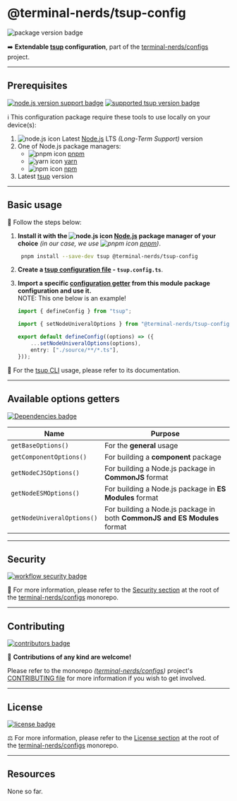 # @terminal-nerds/tsup-config

![package version badge]

➡️ **Extendable [tsup] configuration**, part of the
[terminal-nerds/configs] project.

[package version badge]: https://img.shields.io/npm/v/@terminal-nerds/tsup-config/latest?style=for-the-badge&logo=npm
[tsup]: https://tsup.egoist.dev/
[terminal-nerds/configs]: https://github.com/terminal-nerds/configs

---

## Prerequisites

[![node.js version support badge]][node.js]
[![supported tsup version badge]][tsup]

[node.js version support badge]: https://img.shields.io/node/v-lts/@terminal-nerds/tsup-config?style=for-the-badge&logo=nodedotjs
[supported tsup version badge]: https://img.shields.io/github/package-json/dependency-version/terminal-nerds/configs/peer/tsup?filename=packages%2Ftsup%2Fpackage.json&logo=tsup&style=for-the-badge

ℹ️ This configuration package require these tools to use locally on your
device(s):

1. ![node.js icon] Latest [Node.js] LTS _(Long-Term Support)_ version
1. One of Node.js package managers:
    - ![pnpm icon] [pnpm]
    - ![yarn icon] [yarn]
    - ![npm icon] [npm]
1. Latest [tsup] version

[node.js]: https://nodejs.org/en/
[node.js icon]: https://api.iconify.design/logos/nodejs-icon.svg
[pnpm]: https://pnpm.io/
[pnpm icon]: https://api.iconify.design/vscode-icons/file-type-light-pnpm.svg
[npm]: https://npmjs.com/
[npm icon]: https://api.iconify.design/logos/npm-icon.svg
[yarn]: https://yarnpkg.com/
[yarn icon]: https://api.iconify.design/logos/yarn.svg

---

## Basic usage

👣 Follow the steps below:

1. **Install it with the ![node.js icon] [Node.js] package manager of your
   choice** _(in our case, we use ![pnpm icon] [pnpm])_.

    ```sh
     pnpm install --save-dev tsup @terminal-nerds/tsup-config
    ```

1. **Create a [tsup configuration file] - `tsup.config.ts`**.

1. **Import a specific [configuration getter] from this module package configuration and use it.**\
   NOTE: This one below is an example!

    ```ts
    import { defineConfig } from "tsup";

    import { setNodeUniveralOptions } from "@terminal-nerds/tsup-config";

    export default defineConfig((options) => ({
    	...setNodeUniveralOptions(options),
    	entry: ["./source/**/*.ts"],
    }));
    ```

📖 For the [tsup CLI] usage, please refer to its documentation.

[configuration getter]: #available-options-getters
[tsup configuration file]: https://tsup.egoist.dev/#using-custom-configuration
[tsup cli]: https://tsup.egoist.dev/#usage

---

## Available options getters

[dependencies badge]: https://img.shields.io/librariesio/release/npm/@terminal-nerds/tsup-config?style=for-the-badge
[dependencies url]: https://libraries.io/npm/@terminal-nerds%2Ftsup-config

[![Dependencies badge]][dependencies url]

| Name                       | Purpose                                                                   |
| -------------------------- | ------------------------------------------------------------------------- |
| `getBaseOptions()`         | For the **general** usage                                                 |
| `getComponentOptions()`    | For building a **component** package                                      |
| `getNodeCJSOptions()`      | For building a Node.js package in **CommonJS** format                     |
| `getNodeESMOptions()`      | For building a Node.js package in **ES Modules** format                   |
| `getNodeUniveralOptions()` | For building a Node.js package in both **CommonJS and ES Modules** format |

---

## Security

[![workflow security badge]][security policy]

🔐 For more information, please refer to the [Security section] at the root of the
[terminal-nerds/configs] monorepo.

[workflow security badge]: https://img.shields.io/github/actions/workflow/status/terminal-nerds/configs/maintenance.yml?label=Security&logo=github&style=for-the-badge&branch=main
[security section]: https://github.com/terminal-nerds/configs#security
[security policy]: https://github.com/terminal-nerds/configs/security/policy

---

## Contributing

[![contributors badge]][contributors url]

🤝 **Contributions of any kind are welcome!**

Please refer to the monorepo _([terminal-nerds/configs])_ project's
[CONTRIBUTING file] for more information if you wish to get involved.

[contributing file]: https://github.com/terminal-nerds/configs/blob/main/.github/CONTRIBUTING.md
[contributors badge]: https://img.shields.io/github/contributors/terminal-nerds/configs?style=for-the-badge
[contributors url]: https://github.com/terminal-nerds/configs#contributors

---

## License

[![license badge]][license]

⚖️ For more information, please refer to the [License section] at the root of
the [terminal-nerds/configs] monorepo.

[license badge]: https://img.shields.io/github/license/terminal-nerds/configs?style=for-the-badge
[license]: https://github.com/terminal-nerds/configs/blob/main/LICENSE.md
[license section]: https://github.com/terminal-nerds/configs#License

---

## Resources

None so far.
